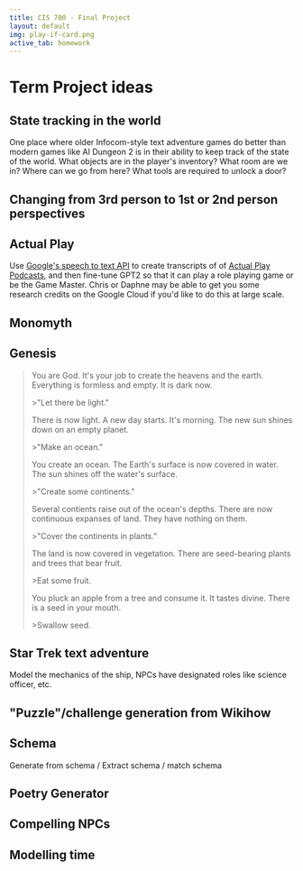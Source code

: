 ```yaml
---
title: CIS 700 - Final Project
layout: default
img: play-if-card.png
active_tab: homework 
---
```


# Term Project ideas

## State tracking in the world

One place where older Infocom-style text adventure games do better than modern games like  AI Dungeon 2 is in their ability to keep track of the state of the world.  What objects are in the player's inventory?  What room are we in?  Where can we go from here? What tools are required to unlock a door?

## Changing from 3rd person to 1st or 2nd person perspectives


## Actual Play 

Use [Google's speech to text API](https://towardsdatascience.com/how-to-use-google-speech-to-text-api-to-transcribe-long-audio-files-1c886f4eb3e9) to create transcripts of of [Actual Play Podcasts](https://tabletopbellhop.com/actual-play-podcasts/), and then fine-tune GPT2 so that it can play a role playing game or be the Game Master.  Chris or Daphne may be able to get you some research credits on the Google Cloud if you'd like to do this at large scale.


## Monomyth



## Genesis

> You are God.  It's your job to create the heavens and the earth. Everything is formless and empty.  It is dark now.
>
> \>"Let there be light." 
>
> There is now light.  A new day starts.  It's morning.  The new sun shines down on an empty planet. 
>
> \>"Make an ocean."
>
> You create an ocean.  The Earth's surface is now covered in water.  The sun shines off the water's surface.  
>
> \>"Create some continents."
> 
> Several contients raise out of the ocean's depths.  There are now continuous expanses of land.  They have nothing on them.
>
> \>"Cover the continents in plants."
>
> The land is now covered in vegetation.  There are seed-bearing plants and trees that bear fruit. 
>
> \>Eat some fruit.
>
> You pluck an apple from a tree and consume it.  It tastes divine. There is a seed in your mouth.
>
> \>Swallow seed.


## Star Trek text adventure 

Model the mechanics of the ship, NPCs have designated roles like science officer, etc.

## "Puzzle"/challenge generation from Wikihow 

## Schema

Generate from schema / Extract schema / match schema

## Poetry Generator

## Compelling NPCs

## Modelling time

